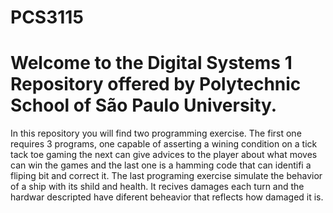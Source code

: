 # PCS3115
# Welcome to the Digital Systems 1 Repository offered by Polytechnic School of São Paulo University. 
In this repository you will find two programming exercise. The first one requires 3 programs, one capable of asserting a wining condition on a tick tack toe 
gaming the next can give advices to the player about what moves can win the games and the last one is a hamming code that can identifi a fliping bit and correct it. 
The last programing exercise simulate the behavior of a ship with its shild and health. It recives damages each turn and the hardwar descripted have diferent beheavior
that reflects how damaged it is.
